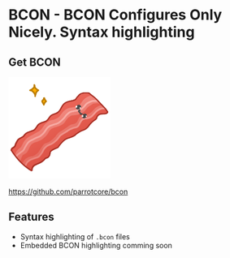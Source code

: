 # BCON - BCON Configures Only Nicely. Syntax highlighting

## Get BCON
<img src="icon.png" alt="BCON" width="200"/>

https://github.com/parrotcore/bcon

## Features 
- Syntax highlighting of `.bcon` files
- Embedded BCON highlighting comming soon
